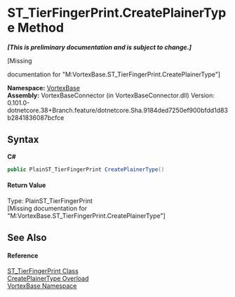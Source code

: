 # ST_TierFingerPrint.CreatePlainerType Method 
 _**\[This is preliminary documentation and is subject to change.\]**_

\[Missing <summary> documentation for "M:VortexBase.ST_TierFingerPrint.CreatePlainerType"\]

**Namespace:**&nbsp;<a href="N_VortexBase.md">VortexBase</a><br />**Assembly:**&nbsp;VortexBaseConnector (in VortexBaseConnector.dll) Version: 0.101.0-dotnetcore.38+Branch.feature/dotnetcore.Sha.9184ded7250ef900bfdd1d83b2841836087bcfce

## Syntax

**C#**<br />
``` C#
public PlainST_TierFingerPrint CreatePlainerType()
```


#### Return Value
Type: PlainST_TierFingerPrint<br />\[Missing <returns> documentation for "M:VortexBase.ST_TierFingerPrint.CreatePlainerType"\]

## See Also


#### Reference
<a href="T_VortexBase_ST_TierFingerPrint.md">ST_TierFingerPrint Class</a><br /><a href="Overload_VortexBase_ST_TierFingerPrint_CreatePlainerType.md">CreatePlainerType Overload</a><br /><a href="N_VortexBase.md">VortexBase Namespace</a><br />